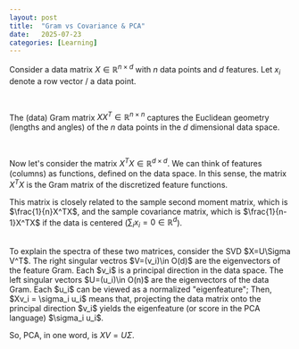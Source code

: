 ```yaml
---
layout: post
title:  "Gram vs Covariance & PCA"
date:   2025-07-23
categories: [Learning]
---
```


Consider a data matrix $X\in\mathbb{R}^{n\times d}$ with $n$ data points and $d$ features. Let $x_i$ denote a row vector / a data point.

<br>

The (data) Gram matrix $XX^T \in \mathbb{R}^{n\times n}$ captures the Euclidean geometry (lengths and angles) of the $n$ data points in the $d$ dimensional data space. 

<br>

Now let's consider the matrix $X^TX \in \mathbb{R}^{d\times d}$. We can think of features (columns) as functions, defined on the data space. In this sense, the matrix $X^TX$ is the Gram matrix of the discretized feature functions. 

This matrix is closely related to the sample second moment matrix, which is $\frac{1}{n}X^TX$, and the sample covariance matrix, 
which is $\frac{1}{n-1}X^TX$ if the data is centered ($\sum_i x_i=0\in\mathbb{R}^d$). 

<br>
To explain the spectra of these two matrices, consider the SVD $X=U\Sigma V^T$.
The right singular vectros $V=(v_i)\in O(d)$ are the eigenvectors of the feature Gram. Each $v_i$ is a principal direction in the data space. 
The left singular vectors $U=(u_i)\in O(n)$ are the eigenvectors of the data Gram. Each $u_i$ can be viewed as a normalized "eigenfeature";  
Then, $Xv_i = \sigma_i u_i$ means that, projecting the data matrix onto the principal direction $v_i$ yields the eigenfeature (or score in the PCA language) $\sigma_i u_i$. 

<br>

So, PCA, in one word, is $XV=U\Sigma$. 



